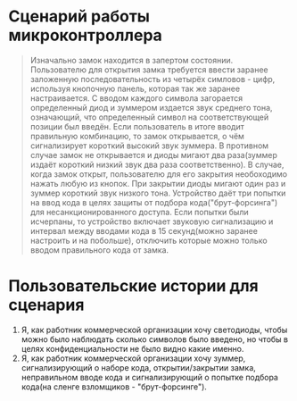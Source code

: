 # Сценарий работы микроконтроллера

> Изначально замок находится в запертом состоянии. Пользователю для открытия замка требуется ввести заранее заложенную последовательность из четырёх симловов - цифр, используя кнопочную панель, которая так же заранее настраивается. С вводом каждого символа загорается определенный диод и зуммером издается звук среднего тона, означающий, что определенный символ на соответствующей позиции был введён. Если пользователь в итоге вводит правильную комбинацию, то замок открывается, о чём сигнализирует короткий высокий звук зуммера. В противном случае замок не открывается и диоды мигают два раза(зуммер издаёт короткий низкий звук два раза соответственно). В случае, когда замок открыт, пользователю для его закрытия необоходимо нажать любую из кнопок. При закрытии диоды мигают один раз и зуммер короткий звук низкого тона. Устройство даёт три попытки на ввод кода в целях защиты от подбора кода("брут-форсинга") для несанкционированного доступа. Если попытки были исчерпаны, то устройство включает звуковую сигнализацию и интервал между вводами кода в 15 секунд(можно заранее настроить и на побольше), отключить которые можно только вводом правильного кода от замка.

# Пользовательские истории для сценария

1. Я, как работник коммерческой организации хочу светодиоды, чтобы можно было наблюдать сколько символов было введено, но чтобы в целях конфиденциальности не было видно какие именно.
2. Я, как работник коммерческой организации хочу зуммер, сигнализирующий о наборе кода, открытии/закрытии замка, неправильном вводе кода и сигнализирующий о попытке подбора кода(на сленге взломщиков - "брут-форсинге").
